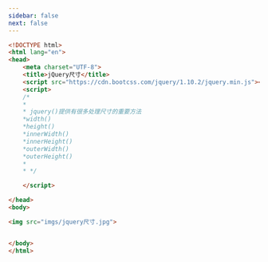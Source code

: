 ```yaml
---
sidebar: false
next: false
---
```

<BlogInfo/>






```html
<!DOCTYPE html>
<html lang="en">
<head>
    <meta charset="UTF-8">
    <title>jQuery尺寸</title>
    <script src="https://cdn.bootcss.com/jquery/1.10.2/jquery.min.js"></script>
    <script>
    /*
    *
    * jquery()提供有很多处理尺寸的重要方法
    *width()
    *height()
    *innerWidth()
    *innerHeight()
    *outerWidth()
    *outerHeight()
    *
    * */

    </script>

</head>
<body>

<img src="imgs/jquery尺寸.jpg">


</body>
</html>
```






<ActionBox />
        
<style>#top-box {margin-top:0.5rem!important;}</style>